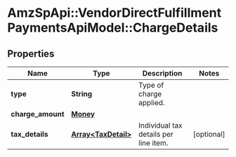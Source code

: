 # AmzSpApi::VendorDirectFulfillmentPaymentsApiModel::ChargeDetails

## Properties
Name | Type | Description | Notes
------------ | ------------- | ------------- | -------------
**type** | **String** | Type of charge applied. | 
**charge_amount** | [**Money**](Money.md) |  | 
**tax_details** | [**Array&lt;TaxDetail&gt;**](TaxDetail.md) | Individual tax details per line item. | [optional] 


